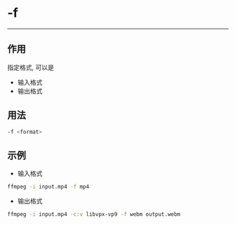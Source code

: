 # -f

---

## 作用

指定格式, 可以是
- 输入格式
- 输出格式


## 用法

```bash
-f <format>
```

## 示例

- 输入格式

```bash
ffmpeg -i input.mp4 -f mp4
```

- 输出格式

```bash
ffmpeg -i input.mp4 -c:v libvpx-vp9 -f webm output.webm
```
